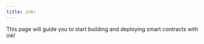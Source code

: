 ```yaml
---
title: ink!
---
```


This page will guide you to start building and deploying smart contracts with ink!


